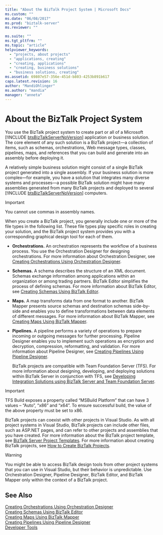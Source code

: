 ```yaml
---
title: "About the BizTalk Project System | Microsoft Docs"
ms.custom: ""
ms.date: "06/08/2017"
ms.prod: "biztalk-server"
ms.reviewer: ""

ms.suite: ""
ms.tgt_pltfrm: ""
ms.topic: "article"
helpviewer_keywords: 
  - "projects, about projects"
  - "applications, creating"
  - "creating, applications"
  - "creating, business solutions"
  - "business solutions, creating"
ms.assetid: 69807e57-356e-451d-b803-4253b891b617
caps.latest.revision: 16
author: "MandiOhlinger"
ms.author: "mandia"
manager: "anneta"
---
```

# About the BizTalk Project System
You use the BizTalk project system to create part or all of a Microsoft [!INCLUDE [btsBizTalkServerNoVersion](../includes/btsbiztalkservernoversion-md.md)] application or business solution. The core element of any such solution is a BizTalk project—a collection of items, such as schemas, orchestrations, Web message types, classes, pipelines, maps, and references that you can build and generate into an assembly before deploying it.  
  
 A relatively simple business solution might consist of a single BizTalk project generated into a single assembly. If your business solution is more complex—for example, you have a solution that integrates many diverse systems and processes—a possible BizTalk solution might have many assemblies generated from many BizTalk projects and deployed to several [!INCLUDE [btsBizTalkServerNoVersion](../includes/btsbiztalkservernoversion-md.md)] computers.  
  
> [!IMPORTANT]
>  You cannot use commas in assembly names.  
  
 When you create a BizTalk project, you generally include one or more of the file types in the following list. These file types play specific roles in creating your solution, and the BizTalk project system provides you with a corresponding graphical design tool for each of them.  
  
- **Orchestrations.** An orchestration represents the workflow of a business process. You use the Orchestration Designer for designing orchestrations. For more information about Orchestration Designer, see [Creating Orchestrations Using Orchestration Designer](../core/creating-orchestrations-using-orchestration-designer.md).  
  
- **Schemas.** A schema describes the structure of an XML document. Schemas exchange information among applications within an organization or among trading partners. BizTalk Editor simplifies the process of defining schemas. For more information about BizTalk Editor, see [Creating Schemas Using BizTalk Editor](../core/creating-schemas-using-biztalk-editor.md).  
  
- **Maps.** A map transforms data from one format to another. BizTalk Mapper presents source schemas and destination schemas side-by-side and enables you to define transformations between data elements of different messages. For more information about BizTalk Mapper, see [Creating Maps Using BizTalk Mapper](../core/creating-maps-using-biztalk-mapper.md).  
  
- **Pipelines.** A pipeline performs a variety of operations to prepare incoming or outgoing messages for further processing. Pipeline Designer enables you to implement such operations as encryption and decryption, compression, reformatting, and validation. For more information about Pipeline Designer, see [Creating Pipelines Using Pipeline Designer](../core/creating-pipelines-using-pipeline-designer.md).  
  
  BizTalk projects are compatible with Team Foundation Server (TFS). For more information about designing, developing, and deploying solutions within BizTalk Server in conjunction with TFS, see [Developing Integration Solutions using BizTalk Server and Team Foundation Server](http://www.microsoft.com/downloads/details.aspx?FamilyID=ed7bd0ee-1385-4041-8f2a-354594ee88f3&DisplayLang=en).  
  
> [!IMPORTANT]
>  TFS Build exposes a property called “MSBuild Platform” that can have 3 values – “Auto”, “x86” and “x64”. To ensure successful build, the value of the above property must be set to x86.  
  
 BizTalk projects can coexist with other projects in Visual Studio. As with all project systems in Visual Studio, BizTalk projects can include other files, such as ASP.NET pages, and can refer to other projects and assemblies that you have created. For more information about the BizTalk project template, see [BizTalk Server Project Templates](../core/biztalk-server-project-templates.md). For more information about creating BizTalk projects, see [How to Create BizTalk Projects](../core/how-to-create-biztalk-projects.md).  
  
> [!WARNING]
>  You might be able to access BizTalk design tools from other project systems that you can use in Visual Studio, but their behavior is unpredictable. Use Orchestration Designer, Pipeline Designer, BizTalk Editor, and BizTalk Mapper only within the context of a BizTalk project.  
  
## See Also  
 [Creating Orchestrations Using Orchestration Designer](../core/creating-orchestrations-using-orchestration-designer.md)   
 [Creating Schemas Using BizTalk Editor](../core/creating-schemas-using-biztalk-editor.md)   
 [Creating Maps Using BizTalk Mapper](../core/creating-maps-using-biztalk-mapper.md)   
 [Creating Pipelines Using Pipeline Designer](../core/creating-pipelines-using-pipeline-designer.md)   
 [Developer Tools](../core/developer-tools.md)